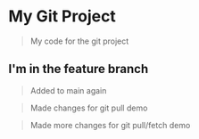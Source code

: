 # My Git Project

> My code for the git project

## I'm in the feature branch

> Added to main again

> Made changes for git pull demo

> Made more changes for git pull/fetch demo
